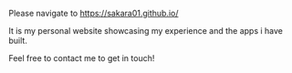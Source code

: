 Please navigate to https://sakara01.github.io/

It is my personal website showcasing my experience and the apps i have built.

Feel free to contact me to get in touch!
